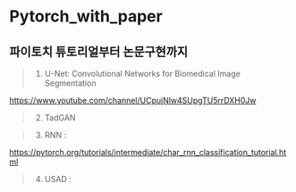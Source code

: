 # Pytorch_with_paper

## 파이토치 튜토리얼부터 논문구현까지



>1. U-Net: Convolutional Networks for Biomedical Image Segmentation 
  
https://www.youtube.com/channel/UCpujNlw4SUpgTU5rrDXH0Jw  

>2. TadGAN  
  
>3. RNN : 
  
https://pytorch.org/tutorials/intermediate/char_rnn_classification_tutorial.html

>4. USAD :  

  
